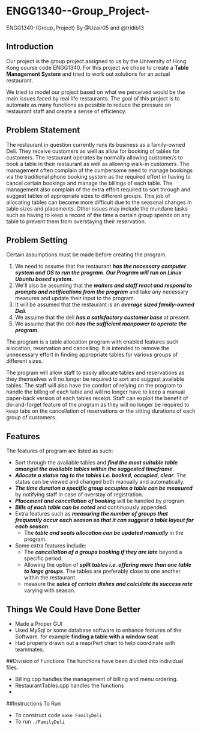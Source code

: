 # ENGG1340--Group_Project-
ENGG1340-(Group_Project) By @Uzair05 and @tridib13

## Introduction
Our project is the group project assigned to us by the University of Hong Kong course code ENGG1340.
For this project we chose to create a **Table Management System** and tried to work out solutions for an actual restaurant.

We tried to model our project based on what we perceived would be the main issues faced by real life restaurants.
The goal of this project is to automate as many functions as possible to reduce the pressure on restaurant staff and create a sense of efficiency.

## Problem Statement
The restaurant in question currently runs its business as a family-owned Deli. They receive customers as well as allow for booking of tables for customers.
The restaurant operates by normally allowing customer/s to book a table in their restaurant as well as allowing walk-in customers.
The management often complain of the cumbersome need to manage bookings via the traditional phone booking system as the required effort in having to cancel certain bookings and manage the billings of each table.
The management also complain of the extra effort required to sort through and suggest tables of appropriate sizes to different groups. This job of allocating tables can become more difficult due to the seasonal changes in table sizes and placements.
Other issues may include the mundane tasks such as having to keep a record of the time a certain group spends on any table to prevent them from overstaying their reservation.

## Problem Setting
Certain assumptions must be made before creating the program.
1. We need to assume that the restaurant ***has the necessary computer system and OS to run the program***.
***Our Program will run on Linux Ubuntu based system.***
2. We'll also be assuming that the ***waiters and staff react and respond to prompts and notifications from the program*** and take any necessary measures and update their input to the program.
3. It will be assumed that the restaurant is an ***average sized family-owned Deli***.
4. We assume that the deli ***has a satisfactory customer base*** at present.
5. We assume that the deli ***has the sufficient manpower to operate the program***.

The program is a table allocation program with enabled features such allocation, reservation and cancelling. It is intended to remove the unnecessary effort in finding appropriate tables for various groups of different sizes.

The program will allow staff to easily allocate tables and reservations as they themselves will no longer be required to sort and suggest available tables.
The staff will also have the comfort of relying on the program to handle the billing of each table and will no longer have to keep a manual paper-back version of each tables receipt.
Staff can exploit the benefit of do-and-forget feature of the program as they will no longer be required to keep tabs on the cancellation of reservations or the sitting durations of each group of customers.

## Features
The features of program are listed as such:
- Sort through the available tables and ***find the most suitable table amongst the available tables within the suggested timeframe***.
- ***Allocate a status tag to the tables i.e. booked, occupied, clear***. The status can be viewed and changed both manually and automatically.
- ***The time duration a specific group occupies a table can be measured*** by notifying staff in case of overstay of registration.
- ***Placement and cancellation of booking*** will be handled by program.
- ***Bills of each table can be noted*** and continuously appended.
- Extra features such as ***measuring the number of groups that frequently occur each season so that it can suggest a table layout for each season***.
  - The ***table and seats allocation can be updated manually*** in the program.
- Some extra features include:
  - The ***cancellation of a groups booking if they are late*** beyond a specific period.
  - Allowing the option of ***split tables i.e. offering more than one table to large groups***. The tables are preferably close to one another within the restaurant.
  - measure the ***sales of certain dishes and calculate its success rate*** varying with season.


## Things We Could Have Done Better
- Made a Proper GUI
- Used MySql or some database software to enhance features of the Software. for example **finding a table with a window seat**
- Had properly drawn out a map/Pert chart to help coordinate with teammates.

##Division of Functions
The functions have been divided into individual files.
- Billing.cpp handles the management of billing and menu ordering.
- RestaurantTables.cpp handles the functions
- 

##Instructions To Run
- To construct code
`make FamilyDeli`
- To run
`./FamilyDeli`
